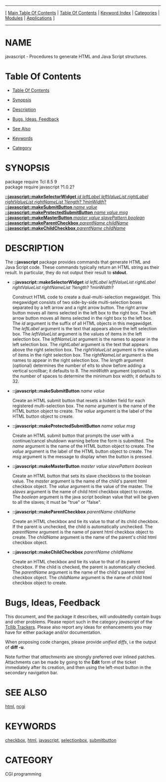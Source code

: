 
[//000000001]: # (javascript \- HTML and Java Script Generation)
[//000000002]: # (Generated from file 'javascript\.man' by tcllib/doctools with format 'markdown')
[//000000003]: # (javascript\(n\) 1\.0\.2 tcllib "HTML and Java Script Generation")

<hr> [ <a href="../../../../toc.md">Main Table Of Contents</a> &#124; <a
href="../../../toc.md">Table Of Contents</a> &#124; <a
href="../../../../index.md">Keyword Index</a> &#124; <a
href="../../../../toc0.md">Categories</a> &#124; <a
href="../../../../toc1.md">Modules</a> &#124; <a
href="../../../../toc2.md">Applications</a> ] <hr>

# NAME

javascript \- Procedures to generate HTML and Java Script structures\.

# <a name='toc'></a>Table Of Contents

  - [Table Of Contents](#toc)

  - [Synopsis](#synopsis)

  - [Description](#section1)

  - [Bugs, Ideas, Feedback](#section2)

  - [See Also](#seealso)

  - [Keywords](#keywords)

  - [Category](#category)

# <a name='synopsis'></a>SYNOPSIS

package require Tcl 8\.5 9  
package require javascript ?1\.0\.2?  

[__::javascript::makeSelectorWidget__ *id leftLabel leftValueList rightLabel rightValueList rightNameList* ?*length*? ?*minWidth*?](#1)  
[__::javascript::makeSubmitButton__ *name value*](#2)  
[__::javascript::makeProtectedSubmitButton__ *name value msg*](#3)  
[__::javascript::makeMasterButton__ *master value slavePattern boolean*](#4)  
[__::javascript::makeParentCheckbox__ *parentName childName*](#5)  
[__::javascript::makeChildCheckbox__ *parentName childName*](#6)  

# <a name='description'></a>DESCRIPTION

The __::javascript__ package provides commands that generate HTML and Java
Script code\. These commands typically return an HTML string as their result\. In
particular, they do not output their result to __stdout__\.

  - <a name='1'></a>__::javascript::makeSelectorWidget__ *id leftLabel leftValueList rightLabel rightValueList rightNameList* ?*length*? ?*minWidth*?

    Construct HTML code to create a dual\-multi\-selection megawidget\. This
    megawidget consists of two side\-by\-side multi\-selection boxes separated by a
    left arrow and a right arrow button\. The right arrow button moves all items
    selected in the left box to the right box\. The left arrow button moves all
    items selected in the right box to the left box\. The *id* argument is the
    suffix of all HTML objects in this megawidget\. The *leftLabel* argument is
    the text that appears above the left selection box\. The *leftValueList*
    argument is the values of items in the left selection box\. The
    *leftNameList* argument is the names to appear in the left selection box\.
    The *rightLabel* argument is the text that appears above the right
    selection box\. The *rightValueList* argument is the values of items in the
    right selection box\. The *rightNameList* argument is the names to appear
    in the right selection box\. The *length* argument \(optional\) determines
    the number of elts to show before adding a vertical scrollbar; it defaults
    to 8\. The *minWidth* argument \(optional\) is the number of spaces to
    determine the minimum box width; it defaults to 32\.

  - <a name='2'></a>__::javascript::makeSubmitButton__ *name value*

    Create an HTML submit button that resets a hidden field for each registered
    multi\-selection box\. The *name* argument is the name of the HTML button
    object to create\. The *value* argument is the label of the HTML button
    object to create\.

  - <a name='3'></a>__::javascript::makeProtectedSubmitButton__ *name value msg*

    Create an HTML submit button that prompts the user with a continue/cancel
    shutdown warning before the form is submitted\. The *name* argument is the
    name of the HTML button object to create\. The *value* argument is the
    label of the HTML button object to create\. The *msg* argument is the
    message to display when the button is pressed\.

  - <a name='4'></a>__::javascript::makeMasterButton__ *master value slavePattern boolean*

    Create an HTML button that sets its slave checkboxs to the boolean value\.
    The *master* argument is the name of the child's parent html checkbox
    object\. The *value* argument is the value of the master\. The *slaves*
    argument is the name of child html checkbox object to create\. The
    *boolean* argument is the java script boolean value that will be given to
    all the slaves; it must be "true" or "false"\.

  - <a name='5'></a>__::javascript::makeParentCheckbox__ *parentName childName*

    Create an HTML checkbox and tie its value to that of its child checkbox\. If
    the parent is unchecked, the child is automatically unchecked\. The
    *parentName* argument is the name of parent html checkbox object to
    create\. The *childName* argument is the name of the parent's child html
    checkbox object\.

  - <a name='6'></a>__::javascript::makeChildCheckbox__ *parentName childName*

    Create an HTML checkbox and tie its value to that of its parent checkbox\. If
    the child is checked, the parent is automatically checked\. The
    *parentName* argument is the name of the child's parent html checkbox
    object\. The *childName* argument is the name of child html checkbox object
    to create\.

# <a name='section2'></a>Bugs, Ideas, Feedback

This document, and the package it describes, will undoubtedly contain bugs and
other problems\. Please report such in the category *javascript* of the
[Tcllib Trackers](http://core\.tcl\.tk/tcllib/reportlist)\. Please also report
any ideas for enhancements you may have for either package and/or documentation\.

When proposing code changes, please provide *unified diffs*, i\.e the output of
__diff \-u__\.

Note further that *attachments* are strongly preferred over inlined patches\.
Attachments can be made by going to the __Edit__ form of the ticket
immediately after its creation, and then using the left\-most button in the
secondary navigation bar\.

# <a name='seealso'></a>SEE ALSO

[html](\.\./html/html\.md), [ncgi](\.\./ncgi/ncgi\.md)

# <a name='keywords'></a>KEYWORDS

[checkbox](\.\./\.\./\.\./\.\./index\.md\#checkbox),
[html](\.\./\.\./\.\./\.\./index\.md\#html),
[javascript](\.\./\.\./\.\./\.\./index\.md\#javascript),
[selectionbox](\.\./\.\./\.\./\.\./index\.md\#selectionbox),
[submitbutton](\.\./\.\./\.\./\.\./index\.md\#submitbutton)

# <a name='category'></a>CATEGORY

CGI programming
